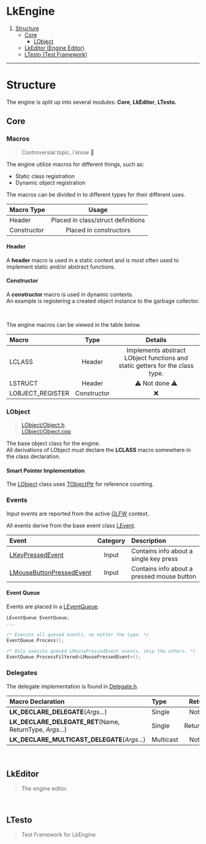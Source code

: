 # LkEngine

1. [Structure](#Engine-Structure)
    * [Core](#Engine-Core)
        * [LObject](#Engine-Core-LObject)
    * [LkEditor (Engine Editor)](#Engine-Editor)
    * [LTesto (Test Framework)](#Engine-TestFramework)

---

# Structure <a id="Engine-Structure"></a>

The engine is split up into several modules: **Core**, **LkEditor**, **LTesto.**

## Core <a id="Engine-Core"></a>

### Macros
> Controversial topic, I know :100:

The engine utilize macros for different things, such as:
 * Static class registration
 * Dynamic object registration

The macros can be divided in to different types for their different uses.

| Macro Type | Usage |
| :-------- | :-------: |
| Header | Placed in class/struct definitions |
| Constructor | Placed in constructors | 

#### Header 
A **header** macro is used in a static context and is most often used to implement static and/or abstract functions.

#### Constructor
A **constructor** macro is used in dynamic contexts.  
An example is registering a created object instance to the garbage collector.

<br>

The engine macros can be viewed in the table below.

| Macro |  Type | Details |
| :-------- | :---: | :-------: |
| LCLASS | Header | Implements abstract LObject functions and static getters for the class type. |
| LSTRUCT | Header | :warning: Not done :warning: |
| LOBJECT_REGISTER | Constructor | :x: |


### LObject <a id="Engine-Core-LObject"></a>
> [LObject/Object.h](../LkEngine/Source/LkEngine/Core/LObject/Object.h)<br>
> [LObject/Object.cpp](../LkEngine/Source/LkEngine/Core/LObject/Object.cpp)

The base object class for the engine.  
All derivations of LObject must declare the **LCLASS** macro somewhere in the class declaration.

<!--
[TObjectPtr](../LkEngine/Source/LkEngine/Core/LObject/ObjectPtr.h) 
-->

#### Smart Pointer Implementation
The [LObject](../LkEngine/Source/LkEngine/Core/LObject/Object.h) class uses [TObjectPtr](../LkEngine/Source/LkEngine/Core/LObject/ObjectPtr.h) for reference counting.
<br>


### Events <a id="Engine-Events"></a>
Input events are reported from the active [GLFW](https://www.glfw.org/) context.

All events derive from the base event class [LEvent](../LkEngine/Source/LkEngine/Core/Event/Event.h).  

| Event | Category | Description |
| :---- | :----: | :---- |
| [LKeyPressedEvent](../LkEngine/Source/LkEngine/Core/Event/KeyEvent.h) |  Input | Contains info about a single key press |
| [LMouseButtonPressedEvent](../LkEngine/Source/LkEngine/Core/Event/MouseEvent.h) |  Input | Contains info about a pressed mouse button |


#### Event Queue
Events are placed in a [LEventQueue](../LkEngine/Source/LkEngine/Core/Event/EventQueue.h).

```cpp
LEventQueue EventQueue;
...

/* Execute all queued events, no matter the type. */
EventQueue.Process();

/* Only execute queued LMousePressedEvent events, skip the others. */
EventQueue.ProcessFiltered<LMousePressedEvent>();
```

### Delegates <a id="Engine-Delegates"></a>

The delegate implementation is found in [Delegate.h](../LkEngine/Source/LkEngine/Core/Delegate/Delegate.h).

| Macro Declaration | Type | Returns |
| :-------- | :------- | :---: |
| **LK_DECLARE_DELEGATE**(*Args...*) | Single | Nothing |
| **LK_DECLARE_DELEGATE_RET**(Name, ReturnType, *Args...*) | Single | ReturnType |
| **LK_DECLARE_MULTICAST_DELEGATE**(*Args...*) | Multicast | Nothing |

<br>

## LkEditor <a id="Engine-Editor"></a>
> The engine editor.


<br>

## LTesto<a id="Engine-TestFramework"></a>
> Test Framework for LkEngine


